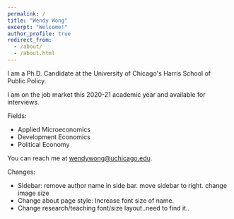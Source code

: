 ```yaml
---
permalink: /
title: "Wendy Wong"
excerpt: "Welcome!"
author_profile: true
redirect_from: 
  - /about/
  - /about.html
---
```


I am a Ph.D. Candidate at the University of Chicago's Harris School of Public Policy. 

I am on the job market this 2020-21 academic year and available for interviews.

Fields: 
* Applied Microeconomics
* Development Economics
* Political Economy

You can reach me at wendywong@uchicago.edu.

Changes:
- Sidebar: remove author name in side bar. move sidebar to right. change image size
- Change about page style: Increase font size of name.
- Change research/teaching font/size layout..need to find it..




